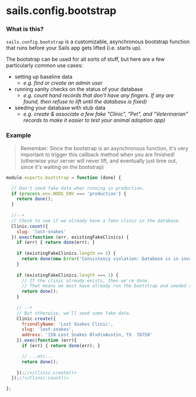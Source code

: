 # sails.config.bootstrap

### What is this?
`sails.config.bootstrap` is a customizable, asynchronous bootstrap function that runs before your Sails app gets lifted (i.e. starts up).

The bootstrap can be used for all sorts of stuff, but here are a few particularly common use cases:
  + setting up baseline data
    + _e.g. find or create an admin user_
  + running sanity checks on the status of your database
    + _e.g. count hand records that don't have any fingers. If any are found, then refuse to lift until the database is fixed)_
  + seeding your database with stub data
    + _e.g. create & associate a few fake "Clinic", "Pet", and "Veterinarian" records to make it easier to test your animal adoption app)_


### Example

> Remember: Since the bootstrap is an asynchronous function, it's very important to trigger this callback method when you are finished!
> (otherwise your server will never lift, and eventually just time out, since it's waiting on the bootstrap)

```javascript
module.exports.bootstrap = function (done) {

  // Don't seed fake data when running in production.
  if (process.env.NODE_ENV === 'production') {
    return done();
  }
  
  //--•
  // Check to see if we already have a fake clinic in the database.
  Clinic.count({
    slug: 'lost-snakes'
  }).exec(function (err, existingFakeClinics) {
    if (err) { return done(err); }
    
    if (existingFakeClinics.length >= 2) {
      return done(new Error('Consistency violation: Database is in invalid state: There should never be more than one fake clinic!'));
    }
    
    if (existingFakeClinics.length === 1) {
      // If the clinic already exists, then we're done.
      // That means we must have already run the bootstrap and seeded the fake data.
      return done();
    }
    
    // --•
    // But otherwise, we'll seed some fake data.
    Clinic.create({
      friendlyName: 'Lost Snakes Clinic',
      slug: 'lost-snakes',
      address: '158 Lost Snakes Blvd\nAustin, TX  78759'
    }).exec(function (err){
      if (err) { return done(err); }

      // ...etc...
      return done();
      
    });//</Clinic.create()>
  });//</Clinic.count()>

};
```



<docmeta name="displayName" value="sails.config.bootstrap()">
<docmeta name="pageType" value="property">
